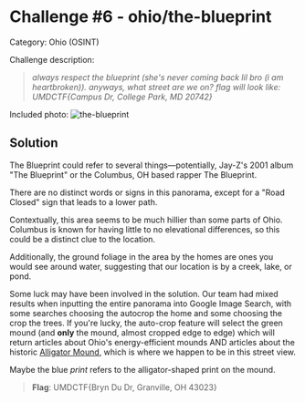 # Challenge #6 - ohio/the-blueprint

Category: Ohio (OSINT)

Challenge description:

> *always respect the blueprint (she's never coming back lil bro (i am heartbroken)). anyways, what street are we on? flag will look like: UMDCTF{Campus Dr, College Park, MD 20742}*

Included photo: ![the-blueprint](the-blueprint.jpg)

## Solution

The Blueprint could refer to several things—potentially, Jay-Z's 2001 album "The Blueprint" or the Columbus, OH based rapper The Blueprint.

There are no distinct words or signs in this panorama, except for a "Road Closed" sign that leads to a lower path.

Contextually, this area seems to be much hillier than some parts of Ohio. Columbus is known for having little to no elevational differences, so this could be a distinct clue to the location.

Additionally, the ground foliage in the area by the homes are ones you would see around water, suggesting that our location is by a creek, lake, or pond.

Some luck may have been involved in the solution. Our team had mixed results when inputting the entire panorama into Google Image Search, with some searches choosing the autocrop the home and some choosing the crop the trees. If you're lucky, the auto-crop feature will select the green mound (and **only** the mound, almost cropped edge to edge) which will return articles about Ohio's energy-efficient mounds AND articles about the historic [Alligator Mound](https://maps.app.goo.gl/F6YJ8EfLojWCdKnw5), which is where we happen to be in this street view. 

Maybe the blue *print* refers to the alligator-shaped print on the mound.

>**Flag**: UMDCTF{Bryn Du Dr, Granville, OH 43023}
